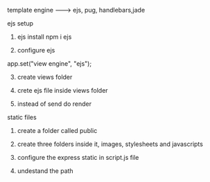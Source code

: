template engine ---> ejs, pug, handlebars,jade

ejs setup

1) ejs install
npm i ejs

2) configure ejs

app.set("view engine", "ejs");

3) create views folder

4) crete ejs file inside views folder

5) instead of send do render




static files

1) create a folder called public

2) create three folders inside it, images, stylesheets and javascripts

3) configure the express static in script.js file

4) undestand the path


